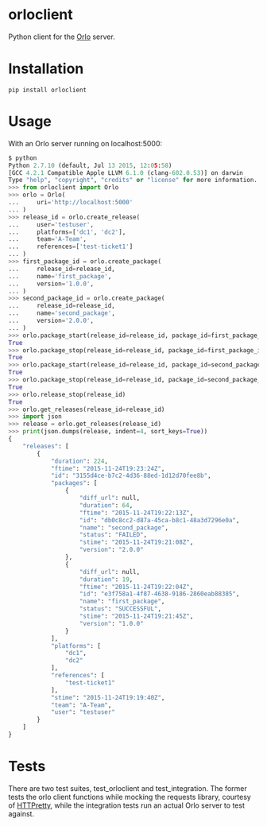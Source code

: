 # orloclient

Python client for the [Orlo](https://github.com/eBayClassifiedsGroup/orlo) server.

# Installation
```
pip install orloclient
```

# Usage

With an Orlo server running on localhost:5000:
```python
$ python
Python 2.7.10 (default, Jul 13 2015, 12:05:58)
[GCC 4.2.1 Compatible Apple LLVM 6.1.0 (clang-602.0.53)] on darwin
Type "help", "copyright", "credits" or "license" for more information.
>>> from orloclient import Orlo
>>> orlo = Orlo(
...     uri='http://localhost:5000'
... )
>>> release_id = orlo.create_release(
...     user='testuser',
...     platforms=['dc1', 'dc2'],
...     team='A-Team',
...     references=['test-ticket1']
... )
>>> first_package_id = orlo.create_package(
...     release_id=release_id,
...     name='first_package',
...     version='1.0.0',
... )
>>> second_package_id = orlo.create_package(
...     release_id=release_id,
...     name='second_package',
...     version='2.0.0',
... )
>>> orlo.package_start(release_id=release_id, package_id=first_package_id)
True
>>> orlo.package_stop(release_id=release_id, package_id=first_package_id, success=True)
True
>>> orlo.package_start(release_id=release_id, package_id=second_package_id)
True
>>> orlo.package_stop(release_id=release_id, package_id=second_package_id, success=False)
True
>>> orlo.release_stop(release_id)
True
>>> orlo.get_releases(release_id=release_id)
>>> import json
>>> release = orlo.get_releases(release_id)
>>> print(json.dumps(release, indent=4, sort_keys=True))
{
    "releases": [
        {
            "duration": 224,
            "ftime": "2015-11-24T19:23:24Z",
            "id": "3155d4ce-b7c2-4d36-88ed-1d12d70fee8b",
            "packages": [
                {
                    "diff_url": null,
                    "duration": 64,
                    "ftime": "2015-11-24T19:22:13Z",
                    "id": "db0c8cc2-d87a-45ca-b8c1-48a3d7296e0a",
                    "name": "second_package",
                    "status": "FAILED",
                    "stime": "2015-11-24T19:21:08Z",
                    "version": "2.0.0"
                },
                {
                    "diff_url": null,
                    "duration": 19,
                    "ftime": "2015-11-24T19:22:04Z",
                    "id": "e3f758a1-4f87-4638-9186-2860eab88385",
                    "name": "first_package",
                    "status": "SUCCESSFUL",
                    "stime": "2015-11-24T19:21:45Z",
                    "version": "1.0.0"
                }
            ],
            "platforms": [
                "dc1",
                "dc2"
            ],
            "references": [
                "test-ticket1"
            ],
            "stime": "2015-11-24T19:19:40Z",
            "team": "A-Team",
            "user": "testuser"
        }
    ]
}
```

# Tests

There are two test suites, test_orloclient and test_integration. The former tests the orlo client functions while mocking the requests library, courtesy of [HTTPretty](https://github.com/gabrielfalcao/HTTPretty), while the integration tests run an actual Orlo server to test against.
